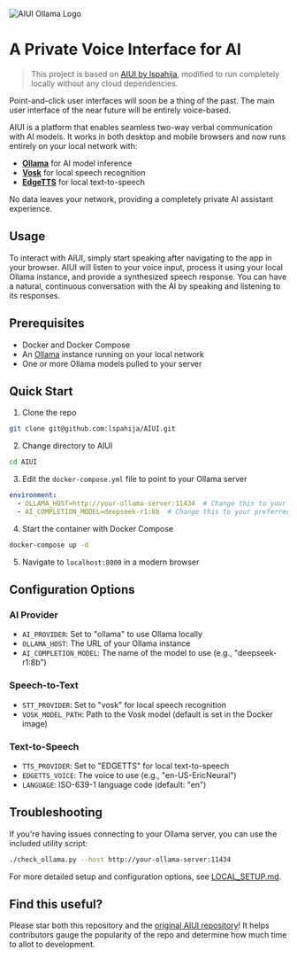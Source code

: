 ![AIUI Ollama Logo]("./AIUI_Ollama.png")

# A Private Voice Interface for AI

> This project is based on [AIUI by lspahija](https://github.com/lspahija/AIUI), modified to run completely locally without any cloud dependencies.

Point-and-click user interfaces will soon be a thing of the past. The main user interface of the near future will be entirely voice-based.

AIUI is a platform that enables seamless two-way verbal communication with AI models. It works in both desktop and mobile browsers and now runs entirely on your local network with:

- **[Ollama](https://ollama.ai/)** for AI model inference
- **[Vosk](https://alphacephei.com/vosk/)** for local speech recognition
- **[EdgeTTS](https://github.com/rany2/edge-tts)** for local text-to-speech

No data leaves your network, providing a completely private AI assistant experience.

## Usage
To interact with AIUI, simply start speaking after navigating to the app in your browser. AIUI will listen to your voice input, process it using your local Ollama instance, and provide a synthesized speech response. You can have a natural, continuous conversation with the AI by speaking and listening to its responses.

## Prerequisites
- Docker and Docker Compose
- An [Ollama](https://ollama.ai/) instance running on your local network
- One or more Ollama models pulled to your server

## Quick Start
1. Clone the repo
```bash
git clone git@github.com:lspahija/AIUI.git
```

2. Change directory to AIUI
```bash
cd AIUI
```

3. Edit the `docker-compose.yml` file to point to your Ollama server
```yaml
environment:
  - OLLAMA_HOST=http://your-ollama-server:11434  # Change this to your Ollama host
  - AI_COMPLETION_MODEL=deepseek-r1:8b  # Change this to your preferred model
```

4. Start the container with Docker Compose
```bash
docker-compose up -d
```

5. Navigate to `localhost:8000` in a modern browser

## Configuration Options

### AI Provider
- `AI_PROVIDER`: Set to "ollama" to use Ollama locally
- `OLLAMA_HOST`: The URL of your Ollama instance
- `AI_COMPLETION_MODEL`: The name of the model to use (e.g., "deepseek-r1:8b")

### Speech-to-Text
- `STT_PROVIDER`: Set to "vosk" for local speech recognition
- `VOSK_MODEL_PATH`: Path to the Vosk model (default is set in the Docker image)

### Text-to-Speech
- `TTS_PROVIDER`: Set to "EDGETTS" for local text-to-speech
- `EDGETTS_VOICE`: The voice to use (e.g., "en-US-EricNeural")
- `LANGUAGE`: ISO-639-1 language code (default: "en")

## Troubleshooting

If you're having issues connecting to your Ollama server, you can use the included utility script:

```bash
./check_ollama.py --host http://your-ollama-server:11434
```

For more detailed setup and configuration options, see [LOCAL_SETUP.md](LOCAL_SETUP.md).

## Find this useful?
Please star both this repository and the [original AIUI repository](https://github.com/lspahija/AIUI)! It helps contributors gauge the popularity of the repo and determine how much time to allot to development.
